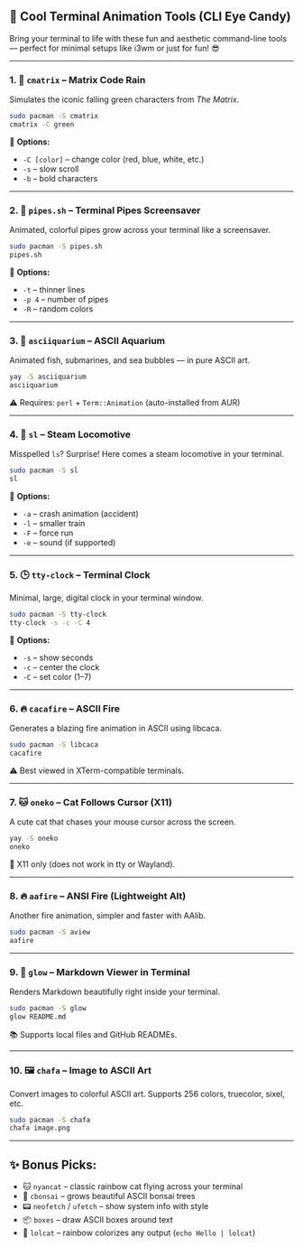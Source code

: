 ## 🎨 Cool Terminal Animation Tools (CLI Eye Candy)

Bring your terminal to life with these fun and aesthetic command-line tools — perfect for minimal setups like i3wm or just for fun! 😎

---

### 1. 🧪 `cmatrix` – Matrix Code Rain

Simulates the iconic falling green characters from *The Matrix*.

```bash
sudo pacman -S cmatrix
cmatrix -C green
```

🔧 **Options:**

* `-C [color]` – change color (red, blue, white, etc.)
* `-s` – slow scroll
* `-b` – bold characters

---

### 2. 🧩 `pipes.sh` – Terminal Pipes Screensaver

Animated, colorful pipes grow across your terminal like a screensaver.

```bash
sudo pacman -S pipes.sh
pipes.sh
```

🔧 **Options:**

* `-t` – thinner lines
* `-p 4` – number of pipes
* `-R` – random colors

---

### 3. 🐠 `asciiquarium` – ASCII Aquarium

Animated fish, submarines, and sea bubbles — in pure ASCII art.

```bash
yay -S asciiquarium
asciiquarium
```

⚠️ Requires: `perl` + `Term::Animation` (auto-installed from AUR)

---

### 4. 🚂 `sl` – Steam Locomotive

Misspelled `ls`? Surprise! Here comes a steam locomotive in your terminal.

```bash
sudo pacman -S sl
sl
```

🔧 **Options:**

* `-a` – crash animation (accident)
* `-l` – smaller train
* `-F` – force run
* `-e` – sound (if supported)

---

### 5. 🕒 `tty-clock` – Terminal Clock

Minimal, large, digital clock in your terminal window.

```bash
sudo pacman -S tty-clock
tty-clock -s -c -C 4
```

🔧 **Options:**

* `-s` – show seconds
* `-c` – center the clock
* `-C` – set color (1–7)

---

### 6. 🔥 `cacafire` – ASCII Fire

Generates a blazing fire animation in ASCII using libcaca.

```bash
sudo pacman -S libcaca
cacafire
```

⚠️ Best viewed in XTerm-compatible terminals.

---

### 7. 🐱 `oneko` – Cat Follows Cursor (X11)

A cute cat that chases your mouse cursor across the screen.

```bash
yay -S oneko
oneko
```

📌 X11 only (does not work in tty or Wayland).

---

### 8. 🔥 `aafire` – ANSI Fire (Lightweight Alt)

Another fire animation, simpler and faster with AAlib.

```bash
sudo pacman -S aview
aafire
```

---

### 9. 📖 `glow` – Markdown Viewer in Terminal

Renders Markdown beautifully right inside your terminal.

```bash
sudo pacman -S glow
glow README.md
```

📚 Supports local files and GitHub READMEs.

---

### 10. 🖼️ `chafa` – Image to ASCII Art

Convert images to colorful ASCII art. Supports 256 colors, truecolor, sixel, etc.

```bash
sudo pacman -S chafa
chafa image.png
```

---

## ✨ Bonus Picks:

* 🐱 `nyancat` – classic rainbow cat flying across your terminal
* 🌱 `cbonsai` – grows beautiful ASCII bonsai trees
* 📟 `neofetch` / `ufetch` – show system info with style
* 📦 `boxes` – draw ASCII boxes around text
* 🌈 `lolcat` – rainbow colorizes any output (`echo Hello | lolcat`)
